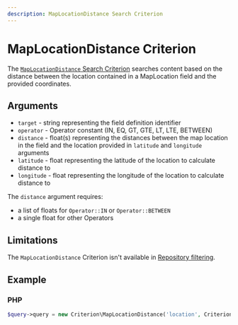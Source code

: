 ```yaml
---
description: MapLocationDistance Search Criterion
---
```


# MapLocationDistance Criterion

The [`MapLocationDistance` Search Criterion](/api/php_api/php_api_reference/classes/Ibexa-Contracts-Core-Repository-Values-Content-Query-Criterion-MapLocationDistance.html) searches content based on the distance between the location contained in a MapLocation field and the provided coordinates.

## Arguments

- `target` - string representing the field definition identifier
- `operator` - Operator constant (IN, EQ, GT, GTE, LT, LTE, BETWEEN)
- `distance` - float(s) representing the distances between the map location in the field and the location provided in `latitude` and `longitude` arguments
- `latitude` - float representing the latitude of the location to calculate distance to
- `longitude` - float representing the longitude of the location to calculate distance to

The `distance` argument requires:

- a list of floats for `Operator::IN` or `Operator::BETWEEN`
- a single float for other Operators

## Limitations

The `MapLocationDistance` Criterion isn't available in [Repository filtering](search_api.md#repository-filtering).

## Example

### PHP

``` php
$query->query = new Criterion\MapLocationDistance('location', Criterion\Operator::LTE, 5, 51.395973, 22.531696);
```
